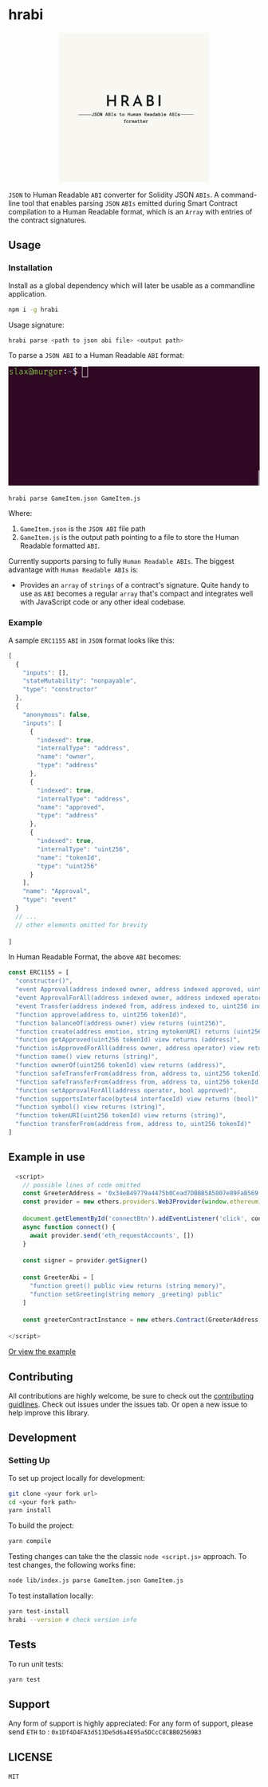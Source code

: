 # hrabi

<p align="center">
  <img width="300" height="300" src="https://github.com/naftalimurgor/hrabi/blob/parse-abi-with-metadata/assets/logo.png">
</p>

`JSON` to Human Readable `ABI` converter for Solidity JSON `ABIs`. A command-line tool that enables parsing `JSON` `ABIs` emitted during Smart Contract compilation to a Human Readable format, which is an `Array` with entries of the contract signatures.

## Usage

### Installation
Install as a global dependency which will later be usable as a commandline application.
```sh
npm i -g hrabi
```

Usage signature:

```sh
hrabi parse <path to json abi file> <output path>
```

To parse a `JSON ABI` to a Human Readable `ABI` format:
<p align="center">
  <img src="https://github.com/naftalimurgor/hrabi/blob/parse-abi-with-metadata/assets/hrabiUse.gif">
</p>

```sh
hrabi parse GameItem.json GameItem.js
```
Where:
1. `GameItem.json` is the `JSON ABI` file path
2. `GameItem.js` is the output path pointing to a file to store the Human Readable formatted  `ABI`.

Currently supports parsing to fully `Human Readable ABIs`. The biggest advantage with `Human Readable ABIs` is:
- Provides an `array` of `strings` of a contract's signature. Quite handy to use as `ABI` becomes a regular `array` that's compact and integrates well with JavaScript code or any other ideal codebase.


### Example
A sample `ERC1155` `ABI` in `JSON` format looks like this:
```javascript
[
  {
    "inputs": [],
    "stateMutability": "nonpayable",
    "type": "constructor"
  },
  {
    "anonymous": false,
    "inputs": [
      {
        "indexed": true,
        "internalType": "address",
        "name": "owner",
        "type": "address"
      },
      {
        "indexed": true,
        "internalType": "address",
        "name": "approved",
        "type": "address"
      },
      {
        "indexed": true,
        "internalType": "uint256",
        "name": "tokenId",
        "type": "uint256"
      }
    ],
    "name": "Approval",
    "type": "event"
  }
  // ...
  // other elements omitted for brevity
  
]
```
In Human Readable Format, the above `ABI` becomes:

```javascript
const ERC1155 = [
  "constructor()",
  "event Approval(address indexed owner, address indexed approved, uint256 indexed tokenId)",
  "event ApprovalForAll(address indexed owner, address indexed operator, bool approved)",
  "event Transfer(address indexed from, address indexed to, uint256 indexed tokenId)",
  "function approve(address to, uint256 tokenId)",
  "function balanceOf(address owner) view returns (uint256)",
  "function create(address emotion, string mytokenURI) returns (uint256)",
  "function getApproved(uint256 tokenId) view returns (address)",
  "function isApprovedForAll(address owner, address operator) view returns (bool)",
  "function name() view returns (string)",
  "function ownerOf(uint256 tokenId) view returns (address)",
  "function safeTransferFrom(address from, address to, uint256 tokenId)",
  "function safeTransferFrom(address from, address to, uint256 tokenId, bytes _data)",
  "function setApprovalForAll(address operator, bool approved)",
  "function supportsInterface(bytes4 interfaceId) view returns (bool)",
  "function symbol() view returns (string)",
  "function tokenURI(uint256 tokenId) view returns (string)",
  "function transferFrom(address from, address to, uint256 tokenId)"
]
```
## Example in use

```typescript
  <script>
    // possible lines of code omitted
    const GreeterAddress = '0x34eB49779a4475b0Cead7DBBB5A5807e89FaB569'
    const provider = new ethers.providers.Web3Provider(window.ethereum)

    document.getElementById('connectBtn').addEventListener('click', connect)
    async function connect() {
      await provider.send('eth_requestAccounts', [])
    }

    const signer = provider.getSigner()

    const GreeterAbi = [
      "function greet() public view returns (string memory)",
      "function setGreeting(string memory _greeting) public"
    ]
    
    const greeterContractInstance = new ethers.Contract(GreeterAddress, GreeterAbi, signer)

</script>
```
[Or view the example](https://github.com/naftalimurgor/Hello-hardhat/blob/main/client/index.html)

## Contributing

All contributions are highly welcome, be sure to check out the [contributing guidlines](https://github.com/naftalimurgor/hrabi/blob/main/CONTRIBUTING.md). Check out issues under the issues tab. Or open a new issue to help improve this  library.

## Development

### Setting Up
To set up project locally for development:
```sh
git clone <your fork url>
cd <your fork path>
yarn install
```
To build the project:
```sh
yarn compile
```
Testing changes can take the the classic `node <script.js>` approach. To test changes, the following works fine:
```sh
node lib/index.js parse GameItem.json GameItem.js
```

To test installation locally:
```sh
yarn test-install
hrabi --version # check version info
```
## Tests
To run unit tests:
```sh
yarn test
```
## Support
Any form of support is highly appreciated:
For any form of support, please send `ETH` to : `0x1Df4D4FA3d513De5d6a4E95a5DCcC8CBB02569B3`

## LICENSE
`MIT`